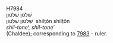 <body>
  <p>H7984<br>  שׁלטן    שׁלטון  <br> שִׁלטּוֹן  שִׁלטּוֹן  ‎  shilṭôn  shilṭôn  <br><i>shil-tone‘,</i> <i>shil-tone‘ </i><br>(Chaldee); corresponding to <a href="h7983.htm">7983</a>  - ruler.<br></p>
 </body>